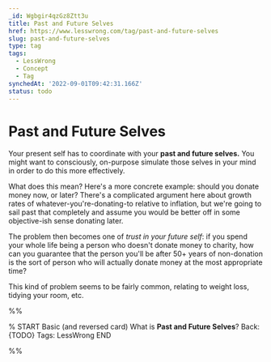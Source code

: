 ```yaml
---
_id: Wgbgir4qzGz8Ztt3u
title: Past and Future Selves
href: https://www.lesswrong.com/tag/past-and-future-selves
slug: past-and-future-selves
type: tag
tags:
  - LessWrong
  - Concept
  - Tag
synchedAt: '2022-09-01T09:42:31.166Z'
status: todo
---
```


# Past and Future Selves

Your present self has to coordinate with your **past and future selves.** You might want to consciously, on-purpose simulate those selves in your mind in order to do this more effectively. 

What does this mean? Here's a more concrete example: should you donate money now, or later? There's a complicated argument here about growth rates of whatever-you're-donating-to relative to inflation, but we're going to sail past that completely and assume you would be better off in some objective-ish sense donating later. 

The problem then becomes one of *trust in your future self*: if you spend your whole life being a person who doesn't donate money to charity, how can you guarantee that the person you'll be after 50+ years of non-donation is the sort of person who will actually donate money at the most appropriate time?

This kind of problem seems to be fairly common, relating to weight loss, tidying your room, etc.


%%

% START
Basic (and reversed card)
What is **Past and Future Selves**?
Back: {TODO}
Tags: LessWrong
END

%%
	
